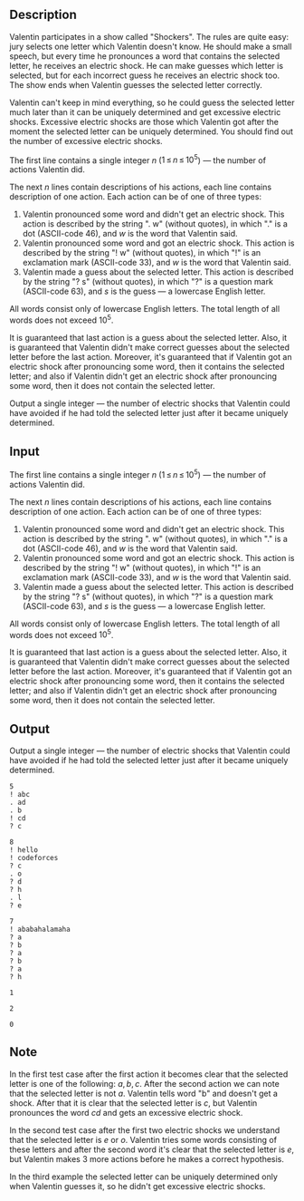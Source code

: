 ## Description

<div><p>Valentin participates in a show called "Shockers". The rules are quite easy: jury selects one letter which Valentin doesn't know. He should make a small speech, but every time he pronounces a word that contains the selected letter, he receives an electric shock. He can make guesses which letter is selected, but for each incorrect guess he receives an electric shock too. The show ends when Valentin guesses the selected letter correctly.</p><p>Valentin can't keep in mind everything, so he could guess the selected letter much later than it can be uniquely determined and get excessive electric shocks. Excessive electric shocks are those which Valentin got after the moment the selected letter can be uniquely determined. You should find out the number of excessive electric shocks.</p></div><div class="input-specification"><p>The first line contains a single integer <span class="tex-span"><i>n</i></span> (<span class="tex-span">1 ≤ <i>n</i> ≤ 10<sup class="upper-index">5</sup></span>)&nbsp;— the number of actions Valentin did.</p><p>The next <span class="tex-span"><i>n</i></span> lines contain descriptions of his actions, each line contains description of one action. Each action can be of one of three types: </p><ol> <li> Valentin pronounced some word and didn't get an electric shock. This action is described by the string "<span class="tex-font-style-tt">. w</span>" (without quotes), in which "<span class="tex-font-style-tt">.</span>" is a dot (ASCII-code 46), and <span class="tex-span"><i>w</i></span> is the word that Valentin said. </li><li> Valentin pronounced some word and got an electric shock. This action is described by the string "<span class="tex-font-style-tt">! w</span>" (without quotes), in which "<span class="tex-font-style-tt">!</span>" is an exclamation mark (ASCII-code 33), and <span class="tex-span"><i>w</i></span> is the word that Valentin said. </li><li> Valentin made a guess about the selected letter. This action is described by the string "<span class="tex-font-style-tt">? s</span>" (without quotes), in which "<span class="tex-font-style-tt">?</span>" is a question mark (ASCII-code 63), and <span class="tex-span"><i>s</i></span> is the guess&nbsp;— a lowercase English letter. </li></ol><p>All words consist only of lowercase English letters. The total length of all words does not exceed <span class="tex-span">10<sup class="upper-index">5</sup></span>.</p><p>It is guaranteed that last action is a guess about the selected letter. Also, it is guaranteed that Valentin didn't make correct guesses about the selected letter before the last action. Moreover, it's guaranteed that if Valentin got an electric shock after pronouncing some word, then it contains the selected letter; and also if Valentin didn't get an electric shock after pronouncing some word, then it does not contain the selected letter.</p></div><div class="output-specification"><p>Output a single integer&nbsp;— the number of electric shocks that Valentin could have avoided if he had told the selected letter just after it became uniquely determined.</p></div>

## Input

<p>The first line contains a single integer <span class="tex-span"><i>n</i></span> (<span class="tex-span">1 ≤ <i>n</i> ≤ 10<sup class="upper-index">5</sup></span>)&nbsp;— the number of actions Valentin did.</p><p>The next <span class="tex-span"><i>n</i></span> lines contain descriptions of his actions, each line contains description of one action. Each action can be of one of three types: </p><ol> <li> Valentin pronounced some word and didn't get an electric shock. This action is described by the string "<span class="tex-font-style-tt">. w</span>" (without quotes), in which "<span class="tex-font-style-tt">.</span>" is a dot (ASCII-code 46), and <span class="tex-span"><i>w</i></span> is the word that Valentin said. </li><li> Valentin pronounced some word and got an electric shock. This action is described by the string "<span class="tex-font-style-tt">! w</span>" (without quotes), in which "<span class="tex-font-style-tt">!</span>" is an exclamation mark (ASCII-code 33), and <span class="tex-span"><i>w</i></span> is the word that Valentin said. </li><li> Valentin made a guess about the selected letter. This action is described by the string "<span class="tex-font-style-tt">? s</span>" (without quotes), in which "<span class="tex-font-style-tt">?</span>" is a question mark (ASCII-code 63), and <span class="tex-span"><i>s</i></span> is the guess&nbsp;— a lowercase English letter. </li></ol><p>All words consist only of lowercase English letters. The total length of all words does not exceed <span class="tex-span">10<sup class="upper-index">5</sup></span>.</p><p>It is guaranteed that last action is a guess about the selected letter. Also, it is guaranteed that Valentin didn't make correct guesses about the selected letter before the last action. Moreover, it's guaranteed that if Valentin got an electric shock after pronouncing some word, then it contains the selected letter; and also if Valentin didn't get an electric shock after pronouncing some word, then it does not contain the selected letter.</p>

## Output

<p>Output a single integer&nbsp;— the number of electric shocks that Valentin could have avoided if he had told the selected letter just after it became uniquely determined.</p>





```input1
5
! abc
. ad
. b
! cd
? c

```




```input2
8
! hello
! codeforces
? c
. o
? d
? h
. l
? e

```




```input3
7
! ababahalamaha
? a
? b
? a
? b
? a
? h

```




```output1
1

```




```output2
2

```




```output3
0

```



## Note

<p>In the first test case after the first action it becomes clear that the selected letter is one of the following: <span class="tex-span"><i>a</i>, <i>b</i>, <i>c</i></span>. After the second action we can note that the selected letter is not <span class="tex-span"><i>a</i></span>. Valentin tells word "b" and doesn't get a shock. After that it is clear that the selected letter is <span class="tex-span"><i>c</i></span>, but Valentin pronounces the word <span class="tex-span"><i>cd</i></span> and gets an excessive electric shock. </p><p>In the second test case after the first two electric shocks we understand that the selected letter is <span class="tex-span"><i>e</i></span> or <span class="tex-span"><i>o</i></span>. Valentin tries some words consisting of these letters and after the second word it's clear that the selected letter is <span class="tex-span"><i>e</i></span>, but Valentin makes 3 more actions before he makes a correct hypothesis.</p><p>In the third example the selected letter can be uniquely determined only when Valentin guesses it, so he didn't get excessive electric shocks.</p>
